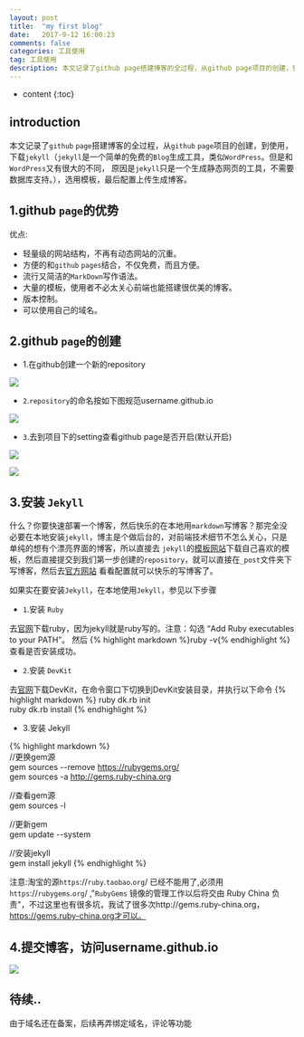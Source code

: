 ```yaml
---
layout: post
title:  "my first blog"
date:   2017-9-12 16:00:23
comments: false
categories: 工具使用
tag: 工具使用
description: 本文记录了github page搭建博客的全过程，从github page项目的创建，到使用，下载jekyll（jekyll是一个简单的免费的Blog生成工具，类似WordPress。但是和WordPress又有很大的不同，原因是jekyll只是一个生成静态网页的工具，不需要数据库
---
```

* content
{:toc}
## introduction

本文记录了`github` `page`搭建博客的全过程，从`github` `page`项目的创建，到使用，下载`jekyll`（`jekyll`是一个简单的免费的`Blog`生成工具，类似`WordPress`。但是和`WordPress`又有很大的不同，
原因是`jekyll`只是一个生成静态网页的工具，不需要数据库支持。），选用模板，最后配置上传生成博客。

## 1.github `page`的优势	


优点:
* 轻量级的网站结构，不再有动态网站的沉重。
* 方便的和`github` `pages`结合，不仅免费，而且方便。
* 流行又简洁的`MarkDown`写作语法。
* 大量的模板，使用者不必太关心前端也能搭建很优美的博客。
* 版本控制。
* 可以使用自己的域名。

## 2.github `page`的创建	


- 1.在github创建一个新的repository

![](https://bo07997.github.io/myBlog/styles/images/Blog/firstBlog/1.jpg)  

- `2`.`repository`的命名按如下图规范username.github.io

![](https://bo07997.github.io/myBlog/styles/images/Blog/firstBlog/2.jpg)  

- `3`.去到项目下的setting查看github page是否开启(默认开启)

![](https://bo07997.github.io/myBlog/styles/images/Blog/firstBlog/3.jpg)  

![](https://bo07997.github.io/myBlog/styles/images/Blog/firstBlog/4.jpg)  

## 3.安装 `Jekyll`	


什么？你要快速部署一个博客，然后快乐的在本地用`markdown`写博客？那完全没必要在本地安装`jekyll`，博主是个做后台的，对前端技术细节不怎么关心，只是单纯的想有个漂亮界面的博客，所以直接去
`jekyll`的[模板网站](`http`://`jekyllthemes`.`org`/)下载自己喜欢的模板，然后直接提交到我们第一步创建的`repository`，就可以直接在`_post`文件夹下写博客，然后去[官方网站](`http`://`jekyll`.`com`.`cn`/)
看看配置就可以快乐的写博客了。

如果实在要安装`Jekyll`，在本地使用`Jekyll`，参见以下步骤
- `1`.安装 `Ruby`


去[官网](`http`://`rubyinstaller`.`org`/`downloads`/)下载ruby，因为jekyll就是ruby写的。注意：勾选 “Add Ruby executables to your PATH”。
然后 {% highlight markdown %}ruby -v{% endhighlight %} 查看是否安装成功。

- `2`.安装 `DevKit`


去[官网](http://rubyinstaller.org/downloads/)下载DevKit，在命令窗口下切换到DevKit安装目录，并执行以下命令
{% highlight markdown %}
ruby dk.rb init  
ruby dk.rb install
{% endhighlight %} 

- 3.安装 Jekyll 


{% highlight markdown %}  
//更换gem源  
gem sources --remove https://rubygems.org/  
gem sources -a http://gems.ruby-china.org  
	
//查看gem源  
gem sources -l  
	
//更新gem  
gem update --system 
	
//安装jekyll  
gem install jekyll
{% endhighlight %} 
 
注意:淘宝的源`https`://`ruby`.`taobao`.`org`/ 已经不能用了,必须用`https`://`rubygems`.`org`/  ,"`RubyGems` 镜像的管理工作以后将交由 Ruby China 负责"，不过这里也有很多坑，我试了很多次http://gems.ruby-china.org，https://gems.ruby-china.org才可以。

## 4.提交博客，访问username.github.io


![](https://bo07997.github.io/myBlog/styles/images/Blog/firstBlog/5.jpg)  

## 待续..

由于域名还在备案，后续再弄绑定域名，评论等功能
